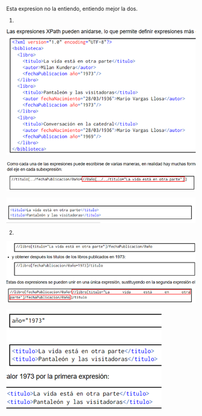 Esta expresion no la entiendo, entiendo mejor la dos.


1. 
![Alt text](/Evaluacion_02/img/image-4.png)

![Alt text](/Evaluacion_02/img/image-3.png)

![Alt text](/Evaluacion_02/img/image-2.png)


2. 
![Alt text](/Evaluacion_02/img/image-5.png)

![Alt text](/Evaluacion_02/img/image-6.png)




